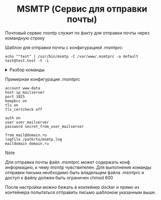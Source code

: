 <div align="center">

# MSMTP (Сервис для отправки почты)

</div>

Почтовый сервис msmtp служит по факту для отправки почты через командную строку

Шаблон для отправки почты с конфигурацией .msmtprc:

```echo ""test" | /usr/bin/msmtp -C /var/www/.msmtprc -a default test@test.test -t -i```

<details>
  <summary>Разбор команды</summary>

1. <code>echo "test"</code>: Эта часть команды использует команду echo для вывода строки "test" в стандартный вывод. (в нашем случае письмо формируется кодом) Конвейер | перенаправляет этот вывод в следующую часть команды.
1. <code>/usr/bin/msmtp</code>: Путь к исполняемому файлу msmtp
1. <code>-C /var/www/.msmtprc</code>:  Флаг указывает msmtp на файл конфигурации, который содержит настройки для отправки электронной почты
1. <code>-a default</code>: Этот флаг указывает msmtp какой аккаунт отправки электронной почты использовать
1. <code>test@test.test</code>: Это адрес электронной почты получателя
1. <code>-t</code>:  Флаг говорит msmtp интерпретировать письмо, которое будет отправлено, как текстовое сообщение. Это означает, что msmtp не будет ожидать ввода дополнительной информации, такой как заголовки письма.
1. <code>-i</code>: Флаг говорит msmtp игнорировать пробелы в начале строчек текста и не интерпретировать их как инструкции для изменения поведения отправки.

</details>

Примерная конфигурация .msmtprc

```
account www-data
host ip_mailserver
port 1025
keepbcc on
tls on
tls_certcheck off

auth on
user user_mailserver
password secret_from_user_mailserver

from mail@domain.ru
logfile /path/to/msmtp.log
maildomain domain.ru
```

> [!NOTE]
> Для отправки почты файл .msmtprc может содержать конф. информацию, к чему msmtp чувствителен. Для выполнения команды отправки письма необходимо быть владельцем файла .msmtprc и доступ к файлу должен быть ограничен chmod 600

После настройки можно бежать в контейнер docker и прямо из контейнера попытаться отправить письмо шаблоном указанным выше.
